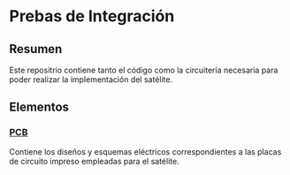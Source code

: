 # Prebas de Integración

## Resumen

Este repositrio contiene tanto el código como la circuitería necesaria para poder realizar la implementación del satélite.

## Elementos

### [PCB](pcb/)

Contiene los diseños y esquemas eléctricos correspondientes a las placas de circuito impreso empleadas para el satélite.
